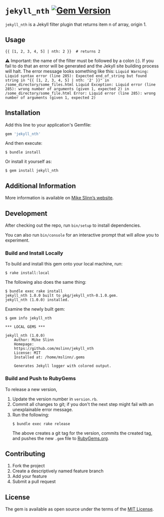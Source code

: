 `jekyll_nth`
[![Gem Version](https://badge.fury.io/rb/jekyll_nth.svg)](https://badge.fury.io/rb/jekyll_nth)
===========

`jekyll_nth` is a Jekyll filter plugin that returns item n of array, origin 1.

## Usage

```
{{ [1, 2, 3, 4, 5] | nth: 2 }}  # returns 2
```
:warning: Important: the name of the filter must be followed by a colon (:). If you fail to do that an error will be generated and the Jekyll site building process will halt. The error message looks something like this: `Liquid Warning: Liquid syntax error (line 285): Expected end_of_string but found string in "{{ [1, 2, 3, 4, 5] | nth: '2' }}" in /some_directory/some_files.html Liquid Exception: Liquid error (line 285): wrong number of arguments (given 1, expected 2) in /some_directory/some_file.html Error: Liquid error (line 285): wrong number of arguments (given 1, expected 2)`


## Installation

Add this line to your application's Gemfile:

```ruby
gem 'jekyll_nth'
```

And then execute:

    $ bundle install

Or install it yourself as:

    $ gem install jekyll_nth


## Additional Information
More information is available on
[Mike Slinn&rsquo;s website](https://www.mslinn.com/blog/2020/10/03/jekyll-plugins.html).


## Development

After checking out the repo, run `bin/setup` to install dependencies.

You can also run `bin/console` for an interactive prompt that will allow you to experiment.


### Build and Install Locally
To build and install this gem onto your local machine, run:
```shell
$ rake install:local
```

The following also does the same thing:
```shell
$ bundle exec rake install
jekyll_nth 1.0.0 built to pkg/jekyll_nth-0.1.0.gem.
jekyll_nth (1.0.0) installed.
```

Examine the newly built gem:
```
$ gem info jekyll_nth

*** LOCAL GEMS ***

jekyll_nth (1.0.0)
    Author: Mike Slinn
    Homepage:
    https://github.com/mslinn/jekyll_nth
    License: MIT
    Installed at: /home/mslinn/.gems

    Generates Jekyll logger with colored output.
```


### Build and Push to RubyGems
To release a new version,
  1. Update the version number in `version.rb`.
  2. Commit all changes to git; if you don't the next step might fail with an unexplainable error message.
  3. Run the following:
     ```shell
     $ bundle exec rake release
     ```
     The above creates a git tag for the version, commits the created tag,
     and pushes the new `.gem` file to [RubyGems.org](https://rubygems.org).


## Contributing

1. Fork the project
2. Create a descriptively named feature branch
3. Add your feature
4. Submit a pull request


## License

The gem is available as open source under the terms of the [MIT License](https://opensource.org/licenses/MIT).
